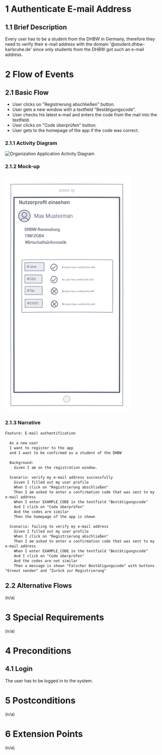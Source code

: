 # 1 Authenticate E-mail Address

## 1.1 Brief Description

Every user has to be a student from the DHBW in Germany, therefore they need to verify their e-mail address with the domain '@student.dhbw-karlsruhe.de' since only students from the DHBW got such an e-mail address.

# 2 Flow of Events

## 2.1 Basic Flow

- User clicks on "Registrierung abschließen" button.
- User gets a new window with a textfield "Bestätigungscode".
- User checks his latest e-mail and enters the code from the mail into the textfield.
- User clicks on "Code überprüfen" button.
- User gets to the homepage of the app if the code was correct.

### 2.1.1 Activity Diagram

![Organization Application Activity Diagram](../Diagrams/UCs/CreateOperationActivityDiagramm.jpg)

### 2.1.2 Mock-up

![Create Operation Form Wireframe](verifyEmail.png)

### 2.1.3 Narrative

```gherkin
Feature: E-mail authentification

  As a new user
  I want to register to the app
  and I want to be confirmed as a student of the DHBW

  Background:
    Given I am on the registration window.

  Scenario: verify my e-mail address successfully
    Given I filled out my user profile
    When I click on "Registrierung abschließen"
    Then I am asked to enter a confirmation code that was sent to my e-mail address
    When I enter EXAMPLE_CODE in the textfield "Bestätigungscode"
    And I click on "Code überprüfen"
    And the codes are similar
    Then the homepage of the app is shown

  Scenario: failing to verify my e-mail address
    Given I filled out my user profile
    When I click on "Registrierung abschließen"
    Then I am asked to enter a confirmation code that was sent to my e-mail address
    When I enter EXAMPLE_CODE in the textfield "Bestätigungscode"
    And I click on "Code überprüfen"
    And the codes are not similar
    Then a message is shown "Falscher Bestätigungscode" with buttons "Erneut senden" and "Zurück zur Registrierung"
```

## 2.2 Alternative Flows

(n/a)

# 3 Special Requirements

(n/a)

# 4 Preconditions

## 4.1 Login

The user has to be logged in to the system.

# 5 Postconditions

(n/a)

# 6 Extension Points

(n/a)

